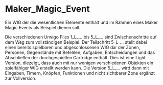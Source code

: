 # Maker_Magic_Event

Ein WIG der die wesentlichen Elemente enthält und im Rahmen eines Maker Magic Events als Beispiel dienen soll.

Die verschiedenen Urwigo Files 1_L_... bis 5_L_... sind Zwischenschritte auf dem Weg zum vollständigen Beispiel. Der Teilschritt 5_L_... stellt dabei einen bereits spielbaren und abgeschlossenen WIG dar der Zonen, Personen, Gegenstände mit Befehlen, Aufgaben, Entscheidungen und das Abschließen der durchgespielten Cartridge enthält. Dies ist eine Light Version, diezeigt, dass auch mit nur wenigen verschiedenen Objekten ein spielfähiger WIG erstellt werden kann.
Die Version 5_L_... wird dann mit Eingaben, Timern, Knöpfen, Funktionen und nicht sichtbarer Zone ergänzt zur Vollversion. 
